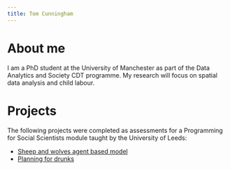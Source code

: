 ```yaml
---
title: Tom Cunningham
---
```


# About me

I am a PhD student at the University of Manchester as part of the Data Analytics and Society CDT programme. My research will focus on spatial data analysis and child labour.

# Projects

The following projects were completed as assessments for a Programming for Social Scientists module taught by the University of Leeds:
- [Sheep and wolves agent based model](sheep-and-wolves)
- [Planning for drunks](planning-for-drunks)
